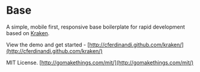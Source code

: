 # Base

A simple, mobile first, responsive base boilerplate for rapid development based on [Kraken](http://cferdinandi.github.io/kraken/).

View the demo and get started - [http://cferdinandi.github.com/kraken/](http://cferdinandi.github.com/kraken/)

MIT License. [http://gomakethings.com/mit/](http://gomakethings.com/mit/)
